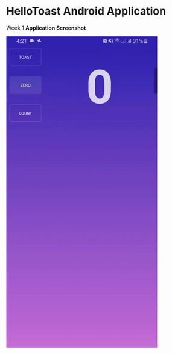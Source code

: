 # HelloToast Android Application
  Week 1
  <strong> Application Screenshot </strong>
  <p>
    <img src="screenshots/Week1-HelloToast-AnujPandey.gif" width="400" height="822" />
  <p>
  
